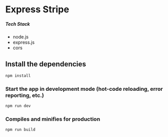 # Express Stripe

##### Tech Stack
- node.js
- express.js
- cors

## Install the dependencies
```bash
npm install
```

### Start the app in development mode (hot-code reloading, error reporting, etc.)
```bash
npm run dev
```

### Compiles and minifies for production

```
npm run build
```
